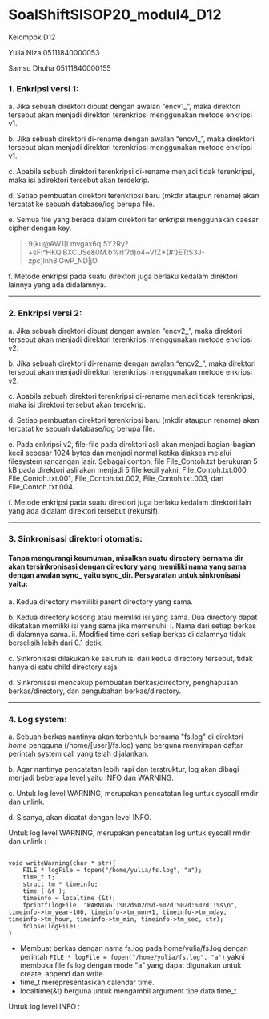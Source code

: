 # SoalShiftSISOP20_modul4_D12


Kelompok D12

Yulia Niza    05111840000053

Samsu Dhuha   05111840000155



### 1.	Enkripsi versi 1:
a.	Jika sebuah direktori dibuat dengan awalan “encv1_”, maka direktori tersebut akan menjadi direktori terenkripsi menggunakan metode enkripsi v1.

b.	Jika sebuah direktori di-rename dengan awalan “encv1_”, maka direktori tersebut akan menjadi direktori terenkripsi menggunakan metode enkripsi v1.

c.	Apabila sebuah direktori terenkripsi di-rename menjadi tidak terenkripsi, maka isi adirektori tersebut akan terdekrip.

d.	Setiap pembuatan direktori terenkripsi baru (mkdir ataupun rename) akan tercatat ke sebuah database/log berupa file.

e.	Semua file yang berada dalam direktori ter enkripsi menggunakan caesar cipher dengan key.
<blockquote> 9(ku@AW1[Lmvgax6q`5Y2Ry?+sF!^HKQiBXCUSe&0M.b%rI'7d)o4~VfZ*{#:}ETt$3J-zpc]lnh8,GwP_ND|jO </blockquote>

f.	Metode enkripsi pada suatu direktori juga berlaku kedalam direktori lainnya yang ada didalamnya.

---

### 2.	Enkripsi versi 2:
a.	Jika sebuah direktori dibuat dengan awalan “encv2_”, maka direktori tersebut akan menjadi direktori terenkripsi menggunakan metode enkripsi v2.

b.	Jika sebuah direktori di-rename dengan awalan “encv2_”, maka direktori tersebut akan menjadi direktori terenkripsi menggunakan metode enkripsi v2.

c.	Apabila sebuah direktori terenkripsi di-rename menjadi tidak terenkripsi, maka isi direktori tersebut akan terdekrip.
 
d.	Setiap pembuatan direktori terenkripsi baru (mkdir ataupun rename) akan tercatat ke sebuah database/log berupa file.

e.	Pada enkripsi v2, file-file pada direktori asli akan menjadi bagian-bagian kecil sebesar 1024 bytes dan menjadi normal ketika diakses melalui filesystem rancangan jasir. Sebagai contoh, file File_Contoh.txt berukuran 5 kB pada direktori asli akan menjadi 5 file kecil yakni: File_Contoh.txt.000, File_Contoh.txt.001, File_Contoh.txt.002, File_Contoh.txt.003, dan File_Contoh.txt.004.

f.	Metode enkripsi pada suatu direktori juga berlaku kedalam direktori lain yang ada didalam direktori tersebut (rekursif).

---

### 3.	Sinkronisasi direktori otomatis:

#### Tanpa mengurangi keumuman, misalkan suatu directory bernama dir akan tersinkronisasi dengan directory yang memiliki nama yang sama dengan awalan sync_ yaitu sync_dir. Persyaratan untuk sinkronisasi yaitu:

a.	Kedua directory memiliki parent directory yang sama.

b.	Kedua directory kosong atau memiliki isi yang sama. Dua directory dapat dikatakan memiliki isi yang sama jika memenuhi:
        i.	Nama dari setiap berkas di dalamnya sama.
        ii.	Modified time dari setiap berkas di dalamnya tidak berselisih lebih dari 0.1 detik.

c.	Sinkronisasi dilakukan ke seluruh isi dari kedua directory tersebut, tidak hanya di satu child directory saja.

d.	Sinkronisasi mencakup pembuatan berkas/directory, penghapusan berkas/directory, dan pengubahan berkas/directory.

---


### 4.	Log system:

a.	Sebuah berkas nantinya akan terbentuk bernama "fs.log" di direktori *home* pengguna (/home/[user]/fs.log) yang berguna menyimpan daftar perintah system call yang telah dijalankan.

b.	Agar nantinya pencatatan lebih rapi dan terstruktur, log akan dibagi menjadi beberapa level yaitu INFO dan WARNING.

c.	Untuk log level WARNING, merupakan pencatatan log untuk syscall rmdir dan unlink.

d.	Sisanya, akan dicatat dengan level INFO.



Untuk log level WARNING, merupakan pencatatan log untuk syscall rmdir dan unlink :
```

void writeWarning(char * str){
	FILE * logFile = fopen("/home/yulia/fs.log", "a");
	time_t t;
	struct tm * timeinfo;
	time ( &t );
	timeinfo = localtime (&t);
	fprintf(logFile, "WARNING::%02d%02d%d-%02d:%02d:%02d::%s\n", timeinfo->tm_year-100, timeinfo->tm_mon+1, timeinfo->tm_mday, timeinfo->tm_hour, timeinfo->tm_min, timeinfo->tm_sec, str);
	fclose(logFile);
}

```

- Membuat berkas dengan nama fs.log pada home/yulia/fs.log dengan perintah ``` FILE * logFile = fopen("/home/yulia/fs.log", "a") ``` yakni membuka file fs.log dengan mode "a" yang dapat digunakan untuk create, append dan write.
- time_t merepresentasikan calendar time. 
- localtime(&t) berguna untuk mengambil argument tipe data time_t.



Untuk log level INFO :


